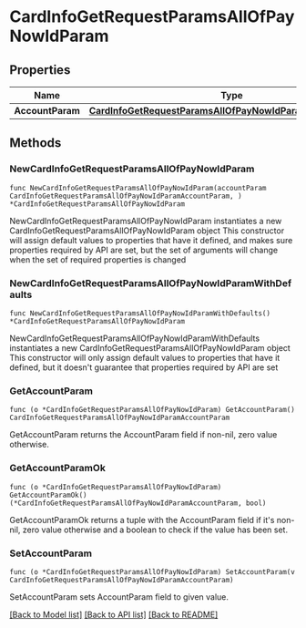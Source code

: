 # CardInfoGetRequestParamsAllOfPayNowIdParam

## Properties

Name | Type | Description | Notes
------------ | ------------- | ------------- | -------------
**AccountParam** | [**CardInfoGetRequestParamsAllOfPayNowIdParamAccountParam**](CardInfoGetRequestParamsAllOfPayNowIdParamAccountParam.md) |  | 

## Methods

### NewCardInfoGetRequestParamsAllOfPayNowIdParam

`func NewCardInfoGetRequestParamsAllOfPayNowIdParam(accountParam CardInfoGetRequestParamsAllOfPayNowIdParamAccountParam, ) *CardInfoGetRequestParamsAllOfPayNowIdParam`

NewCardInfoGetRequestParamsAllOfPayNowIdParam instantiates a new CardInfoGetRequestParamsAllOfPayNowIdParam object
This constructor will assign default values to properties that have it defined,
and makes sure properties required by API are set, but the set of arguments
will change when the set of required properties is changed

### NewCardInfoGetRequestParamsAllOfPayNowIdParamWithDefaults

`func NewCardInfoGetRequestParamsAllOfPayNowIdParamWithDefaults() *CardInfoGetRequestParamsAllOfPayNowIdParam`

NewCardInfoGetRequestParamsAllOfPayNowIdParamWithDefaults instantiates a new CardInfoGetRequestParamsAllOfPayNowIdParam object
This constructor will only assign default values to properties that have it defined,
but it doesn't guarantee that properties required by API are set

### GetAccountParam

`func (o *CardInfoGetRequestParamsAllOfPayNowIdParam) GetAccountParam() CardInfoGetRequestParamsAllOfPayNowIdParamAccountParam`

GetAccountParam returns the AccountParam field if non-nil, zero value otherwise.

### GetAccountParamOk

`func (o *CardInfoGetRequestParamsAllOfPayNowIdParam) GetAccountParamOk() (*CardInfoGetRequestParamsAllOfPayNowIdParamAccountParam, bool)`

GetAccountParamOk returns a tuple with the AccountParam field if it's non-nil, zero value otherwise
and a boolean to check if the value has been set.

### SetAccountParam

`func (o *CardInfoGetRequestParamsAllOfPayNowIdParam) SetAccountParam(v CardInfoGetRequestParamsAllOfPayNowIdParamAccountParam)`

SetAccountParam sets AccountParam field to given value.



[[Back to Model list]](../README.md#documentation-for-models) [[Back to API list]](../README.md#documentation-for-api-endpoints) [[Back to README]](../README.md)


